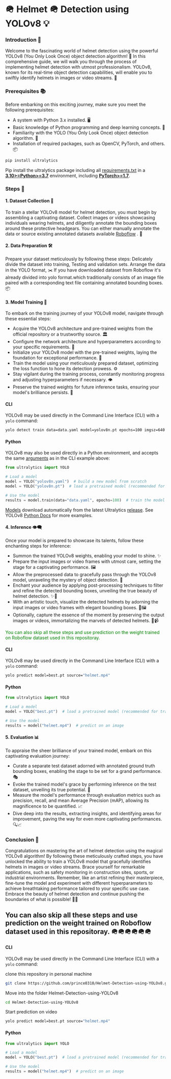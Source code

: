 # 🪖 Helmet 🪖 Detection using YOLOv8 💡

### Introduction 🌟

Welcome to the fascinating world of helmet detection using the powerful YOLOv8 (You Only Look Once) object detection algorithm! 🚀 In this comprehensive guide, we will walk you through the process of implementing helmet detection with utmost professionalism. YOLOv8, known for its real-time object detection capabilities, will enable you to swiftly identify helmets in images or video streams. 🎯

### Prerequisites 📚

Before embarking on this exciting journey, make sure you meet the following prerequisites:
* A system with Python 3.x installed. 🖥️
* Basic knowledge of Python programming and deep learning concepts. 🐍
* Familiarity with the YOLO (You Only Look Once) object detection algorithm. 👀
* Installation of required packages, such as OpenCV, PyTorch, and others. 📦

```bash
pip install ultralytics
```

Pip install the ultralytics package including
all [requirements.txt](https://github.com/ultralytics/ultralytics/blob/main/requirements.txt) in a
[**3.10>=Python>=3.7**](https://www.python.org/) environment, including
[**PyTorch>=1.7**](https://pytorch.org/get-started/locally/).



### Steps 📝

#### 1. Dataset Collection 📂

To train a stellar YOLOv8 model for helmet detection, you must begin by assembling a captivating dataset. Collect images or videos showcasing individuals wearing helmets, and diligently annotate the bounding boxes around these protective headgears. You can either manually annotate the data or source existing annotated datasets available [Roboflow](https://universe.roboflow.com/bike-helmets/bike-helmet-detection-2vdjo) . 📸

#### 2. Data Preparation 🛠️

Prepare your dataset meticulously by following these steps:
    Delicately divide the dataset into training, Testing and validation sets. Arrange the data in the YOLO format, ✂️ If you have downloaded dataset from Roboflow it's already divided into yolo     format.which traditionally consists of an image file paired with a corresponding text file containing annotated bounding boxes. 📦

#### 3. Model Training 🚀

To embark on the training journey of your YOLOv8 model, navigate through these essential steps:

* Acquire the YOLOv8 architecture and pre-trained weights from the official repository or a trustworthy source. 🏛️
* Configure the network architecture and hyperparameters according to your specific requirements. 🧰
* Initialize your YOLOv8 model with the pre-trained weights, laying the foundation for exceptional performance. 🌟
* Train the model using your meticulously prepared dataset, optimizing the loss function to hone its detection prowess. ⚙️
* Stay vigilant during the training process, constantly monitoring progress and adjusting hyperparameters if necessary. 👁️
* Preserve the trained weights for future inference tasks, ensuring your model's brilliance persists. 💾

#### CLI

YOLOv8 may be used directly in the Command Line Interface (CLI) with a `yolo` command:

```bash
yolo detect train data=data.yaml model=yolov8n.pt epochs=100 imgsz=640 
```


#### Python

YOLOv8 may also be used directly in a Python environment, and accepts the
same [arguments](https://docs.ultralytics.com/cfg/) as in the CLI example above:

```python
from ultralytics import YOLO

# Load a model
model = YOLO("yolov8n.yaml")  # build a new model from scratch
model = YOLO("yolov8n.pt")  # load a pretrained model (recommended for training)

# Use the model
results = model.train(data="data.yaml", epochs=100)  # train the model
```

[Models](https://github.com/ultralytics/ultralytics/tree/main/ultralytics/models) download automatically from the latest
Ultralytics [release](https://github.com/ultralytics/assets/releases). See
YOLOv8 [Python Docs](https://docs.ultralytics.com/python) for more examples.


#### 4. Inference 👁️‍🗨️

Once your model is prepared to showcase its talents, follow these enchanting steps for inference:

* Summon the trained YOLOv8 weights, enabling your model to shine. ✨
* Prepare the input images or video frames with utmost care, setting the stage for a captivating performance. 🖼️
* Allow the preprocessed data to gracefully pass through the YOLOv8 model, unraveling the mystery of object detection. 🌌
* Enchant your audience by applying post-processing techniques to filter and refine the detected bounding boxes, unveiling the true beauty of helmet detection. ✨🎩
* With an artistic touch, visualize the detected helmets by adorning the input images or video frames with elegant bounding boxes. 🎨🖼️
* Optionally, capture the essence of the moment by preserving the output images or videos, immortalizing the marvels of detected helmets. 📸📹
  
<font style="color:green">You can also skip all these steps and use prediction on the weight trained on Roboflow dataset used in this repositoray.</font>

#### CLI

YOLOv8 may be used directly in the Command Line Interface (CLI) with a `yolo` command:

```bash
yolo predict model=best.pt source="helmet.mp4"
```

#### Python

```python
from ultralytics import YOLO

# Load a model
model = YOLO("best.pt")  # load a pretrained model (recommended for training)

# Use the model
results = model("helmet.mp4")  # predict on an image
```

#### 5. Evaluation 📊

To appraise the sheer brilliance of your trained model, embark on this captivating evaluation journey:

* Curate a separate test dataset adorned with annotated ground truth bounding boxes, enabling the stage to be set for a grand performance. 🎭
* Evoke the trained model's grace by performing inference on the test dataset, unveiling its true potential. 🌟
* Measure the model's performance through evaluation metrics such as precision, recall, and mean Average Precision (mAP), allowing its magnificence to be quantified. 📈
* Dive deep into the results, extracting insights, and identifying areas for improvement, paving the way for even more captivating performances. 🔍📈

### Conclusion 🎉

Congratulations on mastering the art of helmet detection using the magical YOLOv8 algorithm! By following these meticulously crafted steps, you have unlocked the ability to train a YOLOv8 model that gracefully identifies helmets in images or video streams. Brace yourself for remarkable applications, such as safety monitoring in construction sites, sports, or industrial environments. Remember, like an artist refining their masterpiece, fine-tune the model and experiment with different hyperparameters to achieve breathtaking performance tailored to your specific use case. Embrace the beauty of helmet detection and continue pushing the boundaries of what is possible! 🌟✨


## You can also skip all these steps and use prediction on the weight trained on Roboflow dataset used in this repositoray.</font> 🪖🪖🪖🪖🪖🪖

#### CLI

YOLOv8 may be used directly in the Command Line Interface (CLI) with a `yolo` command:

clone this repository in personal machine 
```bash
git clone https://github.com/prince0310/Helmet-Detection-using-YOLOv8.git
```
Move into the folder Helmet-Detection-using-YOLOv8
```bash
cd Helmet-Detection-using-YOLOv8
```
Start prediction on video 
```bash
yolo predict model=best.pt source="helmet.mp4"
```

#### Python

```python
from ultralytics import YOLO

# Load a model
model = YOLO("best.pt")  # load a pretrained model (recommended for training)

# Use the model
results = model("helmet.mp4")  # predict on an image
```

